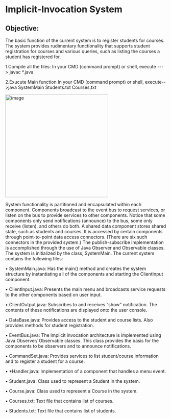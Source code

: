 # Implicit-Invocation System

## Objective:
The basic function of the current system is to register students for courses. The system provides 
rudimentary functionality that supports student registration for courses and various queries, such as 
listing the courses a student has registered for. 

1.Compile all the files: In your CMD (command prompt) or shell, execute ---> javac *.java

2.Exucute Main function In your CMD (command prompt) or shell, execute-->java SystemMain Students.txt Courses.txt

<img width="322" alt="image" src="https://github.com/kevchen266/Software-Architechture-Project/assets/72414426/6ac00132-aedc-41b0-8ca9-9991071fbc90">


System functionality is partitioned and encapsulated within each component. Components broadcast to 
the event bus to request services, or listen on the bus to provide services to other components. Notice 
that some components only send notifications (announce) to the bus, some only receive (listen), and 
others do both. A shared data component stores shared state, such as students and courses. It is 
accessed by certain components through point-to-point data access connectors. (There are six such 
connectors in the provided system.) 
The publish-subscribe implementation is accomplished through the use of Java Observer and Observable
classes. The system is initialized by the class, SystemMain. The current system contains the following 
files:

• SystemMain.java: Has the main() method and creates the system structure by instantiating all 
of the components and starting the ClientInput component. 

• ClientInput.java: Presents the main menu and broadcasts service requests to the other 
components based on user input. 

• ClientOutput.java: Subscribes to and receives “show” notification. The contents of these 
notifications are displayed onto the user console. 

• DataBase.java: Provides access to the student and course lists. Also provides methods for 
student registration. 

• EventBus.java: The implicit invocation architecture is implemented using Java Observer/ 
Observable classes. This class provides the basis for the components to be observers and to 
announce notifications. 

• CommandSet.java: Provides services to list student/course information and to register a 
student for a course. 

• *Handler.java: Implementation of a component that handles a menu event. 

• Student.java: Class used to represent a Student in the system. 

• Course.java: Class used to represent a Course in the system. 

• Courses.txt: Text file that contains list of courses. 

• Students.txt: Text file that contains list of students.


